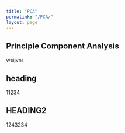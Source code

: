 ```yaml
---
title: "PCA"
permalink: "/PCA/"
layout: page
---
```


## Principle Component Analysis
weijvni

## heading
11234

## HEADING2
1243234
